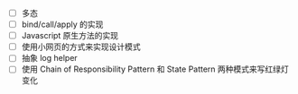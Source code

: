 * [ ] 多态
* [ ] bind/call/apply 的实现
* [ ] Javascript 原生方法的实现
* [ ] 使用小网页的方式来实现设计模式
* [ ] 抽象 log helper
* [ ] 使用 Chain of Responsibility Pattern 和 State Pattern 两种模式来写红绿灯变化
